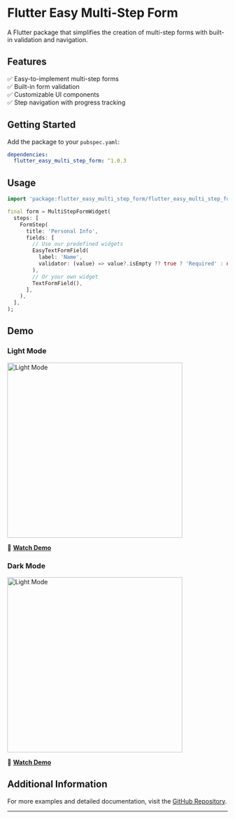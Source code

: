 # **Flutter Easy Multi-Step Form**  

A Flutter package that simplifies the creation of multi-step forms with built-in validation and navigation.  

## **Features**  

✅ Easy-to-implement multi-step forms  
✅ Built-in form validation  
✅ Customizable UI components  
✅ Step navigation with progress tracking  

## **Getting Started**  

Add the package to your `pubspec.yaml`:  

```yaml
dependencies:
  flutter_easy_multi_step_form: ^1.0.3
```

## **Usage**  

```dart
import 'package:flutter_easy_multi_step_form/flutter_easy_multi_step_form.dart';

final form = MultiStepFormWidget(
  steps: [
    FormStep(
      title: 'Personal Info',
      fields: [
        // Use our predefined widgets
        EasyTextFormField(
          label: 'Name',
          validator: (value) => value?.isEmpty ?? true ? 'Required' : null,
        ),
        // Or your own widget
        TextFormField(),
      ],
    ),
  ],
);
```

## **Demo**  

### **Light Mode**  
<img src="https://appmastersinstitute.com/assets/Screenshot_1740664878.png" alt="Light Mode" width="400">


🔗 **[Watch Demo](https://www.youtube.com/shorts/DQpwuJ1mlLo)**  

### **Dark Mode**  
<img src="https://appmastersinstitute.com/assets/Screenshot_1740665232.png" alt="Light Mode" width="400">

🔗 **[Watch Demo](https://www.youtube.com/shorts/e-lStGjX6P0)**  

## **Additional Information**  

For more examples and detailed documentation, visit the [GitHub Repository](https://github.com/amlsampath/flutter_easy_multi_step_form).  

---
